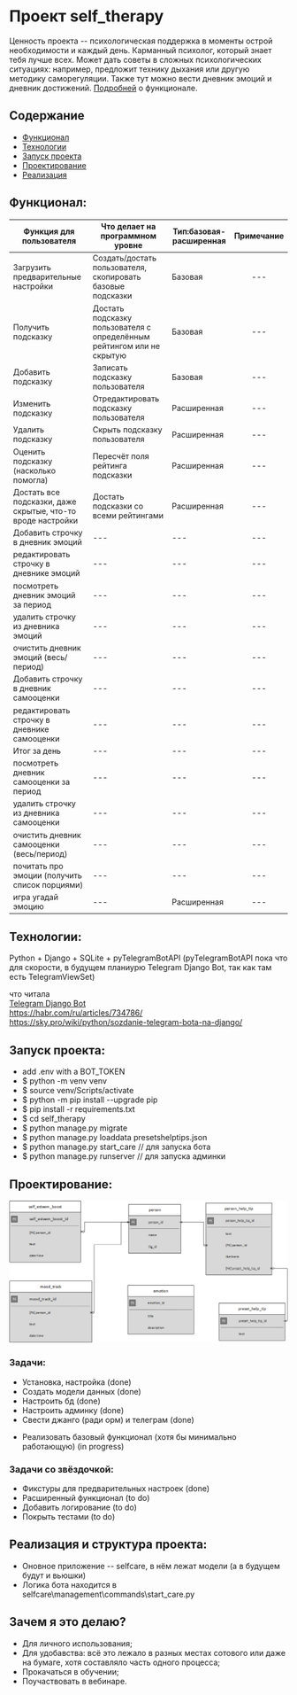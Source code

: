 # Проект self_therapy
Ценность проекта -- психологическая поддержка в моменты острой необходимости и каждый день.
Карманный психолог, который знает тебя лучше всех. Может дать советы в сложных психологических ситуациях: например, предложит технику дыхания или другую методику саморегуляции. Также тут можно вести дневник эмоций и дневник достижений.
[Подробней](#функционал) о функционале.

## Содержание
- [Функционал](#функционал)
- [Технологии](#технологии)
- [Запуск проекта](#запуск-проекта)
- [Проектирование](#проектирование)
- [Реализация](#реализация)

## Функционал:
|Функция для пользователя | Что делает на программном уровне | Тип:базовая-расширенная | Примечание |
| ------------- |---------------------|-----|:-----:|
|Загрузить предварительные настройки | Создать/достать пользователя, скопировать базовые подсказки | Базовая | --- |
|Получить подсказку | Достать подсказку пользователя с определённым рейтингом или не скрытую| Базовая | --- |
|Добавить подсказку | Записать подсказку пользователя | Базовая | --- |
|Изменить подсказку | Отредактировать подсказку пользователя | Расширенная | --- |
|Удалить подсказку | Скрыть подсказку пользователя | Расширенная | --- |
|Оценить подсказку (насколько помогла) | Пересчёт поля рейтинга подсказки | Расширенная | --- |
|Достать все подсказки, даже скрытые, что-то вроде настройки | Достать подсказки со всеми рейтингами | Расширенная | --- |
|Добавить строчку в дневник эмоций | ---  | --- | --- |
|редактировать строчку в дневнике эмоций | --- | --- | --- |
|посмотреть дневник эмоций за период | --- | --- | --- |
|удалить строчку из дневника эмоций | --- | --- | --- |
|очистить дневник эмоций (весь/период) | --- | --- | --- |
|Добавить строчку в дневник самооценки | ---  | --- | --- |
|редактировать строчку в дневнике самооценки | --- | --- | --- |
|Итог за день  | --- | --- | --- |
|посмотреть дневник самооценки за период | --- | --- | --- |
|удалить строчку из дневника самооценки | --- | --- | --- |
|очистить дневник самооценки (весь/период) | --- | --- | --- |
|почитать про эмоции (получить список порциями) | --- | --- | --- |
|игра угадай эмоцию | --- | Расширенная | --- |


## Технологии:
Python + Django + SQLite + pyTelegramBotAPI (pyTelegramBotAPI пока что для скорости, в будущем планиурю Telegram Django Bot, так как там есть TelegramViewSet)

что читала  
 [Telegram Django Bot](https://github.com/alexanderaleskin/telegram_django_bot_bridge)  
https://habr.com/ru/articles/734786/  
https://sky.pro/wiki/python/sozdanie-telegram-bota-na-django/  

## Запуск проекта:
- add .env with a BOT_TOKEN
- $ python -m venv venv
- $ source venv/Scripts/activate
- $ python -m pip install --upgrade pip
- $ pip install -r requirements.txt
- $ cd self_therapy
- $ python manage.py migrate
- $ python manage.py loaddata presetshelptips.json 
- $ python manage.py start_care // для запуска бота
- $ python manage.py runserver  // для запуска админки 


## Проектирование:

![Схема БД](https://github.com/belyashnikovatn/self_therapy/blob/main/self_help_project_v3.png)  


### Задачи:
+ Установка, настройка (done) 
+ Создать модели данных (done)
+ Настроить бд (done)
+ Настроить админку (done)
+ Свести джанго (ради орм) и телеграм (done)
- Реализовать базовый функционал (хотя бы минимально работающую) (in progress)


### Задачи со звёздочкой:
- Фикстуры для предварительных настроек (done)
- Расширенный функционал (to do)
- Добавить логирование (to do)
- Покрыть тестами (to do)

## Реализация и структура проекта:
- Оновное приложение -- selfcare, в нём лежат модели (а в будущем будут и вьюшки)
- Логика бота находится в selfcare\management\commands\start_care.py


## Зачем я это делаю? 
- Для личного использования;
- Для удобавства: всё это лежало в разных местах сотового или даже на бумаге, хотя составляло часть одного процесса;
- Прокачаться в обучении;
- Поучаствовать в вебинаре.
